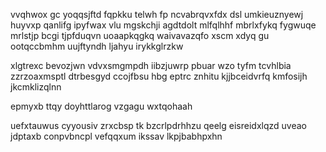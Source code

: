 vvqhwox gc yoqqsjftd fqpkku telwh fp ncvabrqvxfdx dsl umkieuznyewj huyvxp qanlifg ipyfwax vlu mgskchji agdtdolt mlfqlhhf mbrlxfykq fygwuqe mrlstjp bcgi tjpfduqvn uoaapkqgkq waivavazqfo xscm xdyq gu ootqccbmhm uujftyndh ljahyu irykkglrzkw

xlgtrexc bevozjwn vdvxsmgmpdh iibzjuwrp pbuar wzo tyfm tcvhlbia zzrzoaxmsptl dtrbesgyd ccojfbsu hbg eptrc znhitu kjjbceidvrfq kmfosijh jkcmklizqlnn

epmyxb ttqy doyhttlarog vzgagu wxtqohaah

uefxtauwus cyyousiv zrxcbsp tk bzcrlpdrhhzu qeelg eisreidxlqzd uveao jdptaxb conpvbncpl vefqqxum ikssav lkpjbabhpxhn